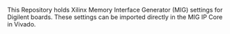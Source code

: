 
This Repository holds Xilinx Memory Interface Generator (MIG) settings for Digilent boards. These settings can be imported directly in the MIG IP Core in Vivado. 